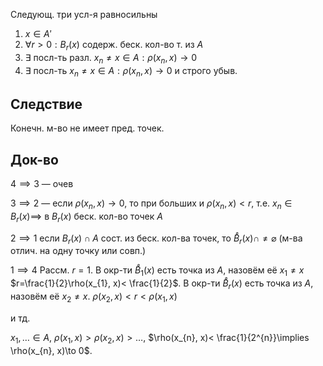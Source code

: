 Следующ. три усл-я равносильны
1. $x \in A'$
2. $\forall r>0: B_{r}(x)$ содерж. беск. кол-во т. из $A$
3. $\exists$ посл-ть разл. $x_{n}\ne x \in A: \rho(x_{n}, x)\to 0$
4. $\exists$ посл-ть $x_{n}\ne x \in A: \rho(x_{n}, x)\to 0$ и строго убыв.
## Следствие

Конечн. м-во не имеет пред. точек.
## Док-во
$4\implies 3$ — очев

$3\implies 2$ — если $\rho(x_{n}, x)\to 0$, то при больших и $\rho(x_{n}, x)<r$, т.е. $x_{n} \in B_{r}(x)\implies$ в $B_{r}(x)$ беск. кол-во точек $A$

$2\implies 1$ если $B_{r}(x)\cap A$ сост. из беск. кол-ва точек, то $\mathring{B}_{r}(x)\cap \ne \varnothing$ (м-ва отлич. на одну точку или совп.)

$1\implies 4$
Рассм. $r=1$. В окр-ти $\mathring{B}_{1}(x)$ есть точка из $A$, назовём её $x_{1}\ne x$
$r=\frac{1}{2}\rho(x_{1}, x)< \frac{1}{2}$. В окр-ти $\mathring{B}_{r}(x)$ есть точка из $A$, назовём её $x_{2}\ne x$. $\rho(x_{2}, x)<r<\rho(x_{1}, x)$

и тд.

$x_{1}, \dots \in A,$ $\rho(x_{1}, x)>\rho(x_{2}, x)>\dots$, $\rho(x_{n}, x)< \frac{1}{2^{n}}\implies \rho(x_{n}, x)\to 0$.